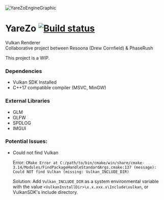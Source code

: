 ![YareZoEngineGraphic](https://i.imgur.com/y3som7P.png)

# YareZo [![Build status](https://ci.appveyor.com/api/projects/status/ibi6um09v5j03068?svg=true)](https://ci.appveyor.com/project/Resoona/yarezo)  
Vulkan Renderer  
Collaborative project between Resoona (Drew Cornfield) & PhaseRush  

This project is a WIP.

### Dependencies
- Vulkan SDK Installed
- C++17 compatible compiler (MSVC, MinGW)

### External Libraries
- GLM
- GLFW
- SPDLOG
- IMGUI

### Potential Issues:

- Could not find Vulkan

    Error: `CMake Error at C:/path/to/bin/cmake/win/share/cmake-3.14/Modules/FindPackageHandleStandardArgs.cmake:137 (message):
    Could NOT find Vulkan (missing: Vulkan_INCLUDE_DIR)`
  
    Solution: Add `Vulkan_INCLUDE_DIR` as a system environmental variable with the value `<VulkanInstallDir>\x.x.xxx.x\Include\vulkan`,
    or VulkanSDK's include directory.
